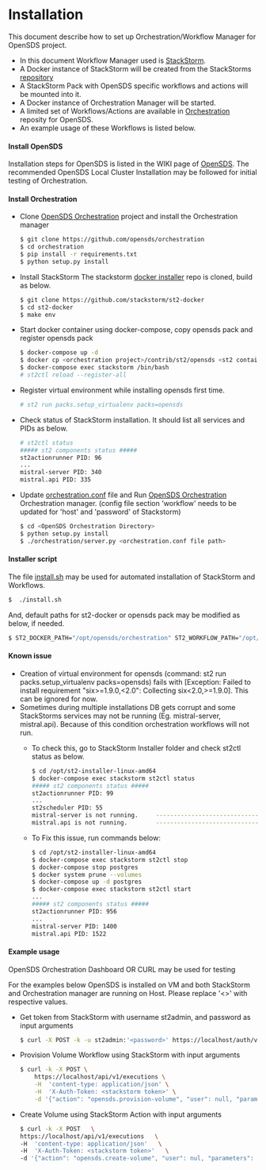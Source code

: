 # Installation

This document describe how to set up Orchestration/Workflow Manager for OpenSDS project.

* In this document Workflow Manager used is [StackStorm](https://stackstorm.com/).
* A Docker instance of StackStorm will be created from the StackStorms [repository](https://github.com/StackStorm/st2-docker)
* A StackStorm Pack with OpenSDS specific workflows and actions will be mounted into it.
* A Docker instance of Orchestration Manager will be started.
* A limited set of Workflows/Actions are available in [Orchestration](https://github.com/opensds/orchestration/tree/master/contrib/st2/opensds) reposity for OpenSDS.
* An example usage of these Workflows is listed below.

#### Install OpenSDS

Installation steps for OpenSDS is listed in the WIKI page of [OpenSDS](https://github.com/opensds/opensds/wiki).
The recommended OpenSDS Local Cluster Installation may be followed for initial testing of Orchestration.


#### Install Orchestration 
* Clone [OpenSDS Orchestration](https://github.com/opensds/orchestration)  project and install the Orchestration manager
    ```sh
    $ git clone https://github.com/opensds/orchestration
    $ cd orchestration
    $ pip install -r requirements.txt
    $ python setup.py install
    ```
* Install StackStorm
	The stackstorm [docker installer](https://github.com/StackStorm/st2-docker) repo is cloned, build as below.
    ```sh
    $ git clone https://github.com/stackstorm/st2-docker
    $ cd st2-docker
    $ make env
    ```
* Start docker container using docker-compose, copy opensds pack and register opensds pack
    ```sh
    $ docker-compose up -d
    $ docker cp <orchestration project>/contrib/st2/opensds <st2 container id>:/opt/stackstorm/packs/
	$ docker-compose exec stackstorm /bin/bash
	# st2ctl reload --register-all
    ```
* Register virtual environment while installing opensds first time.
	```sh
	# st2 run packs.setup_virtualenv packs=opensds
	```
* Check status of StackStorm installation. It should list all services and PIDs as below.
	```sh
	# st2ctl status
    ##### st2 components status #####
    st2actionrunner PID: 96
    ...
    mistral-server PID: 340
    mistral.api PID: 335
	```
* Update [orchestration.conf](https://github.com/opensds/orchestration/blob/master/scripts/install.sh) file and Run [OpenSDS Orchestration](https://github.com/opensds/orchestration) Orchestration manager. (config file section 'workflow' needs to be updated for 'host' and 'password' of Stackstorm)
    ```sh
    $ cd <OpenSDS Orchestration Directory>
    $ python setup.py install
    $ ./orchestration/server.py <orchestration.conf file path>
    ```

#### Installer script
The file [install.sh](https://github.com/opensds/orchestration/install.sh) may be used for automated installation of StackStorm and Workflows.

```sh
$  ./install.sh
```
And, default paths for st2-docker or opensds pack may be modified as below, if needed.

```sh
$ ST2_DOCKER_PATH="/opt/opensds/orchestration" ST2_WORKFLOW_PATH="/opt/opensds/orchestration/contrib/st2" ./scripts/install.sh
```

#### Known issue
* Creation of virtual environment for opensds (command: st2 run packs.setup_virtualenv packs=opensds) fails with [Exception: Failed to install requirement "six>=1.9.0,<2.0": Collecting six<2.0,>=1.9.0]. This can be ignored for now.
* Sometimes during multiple installations DB gets corrupt and some StackStorms services may not be running  (Eg. mistral-server, mistral.api). Because of this condition orchestration workflows will not run.
  * To check this, go to StackStorm Installer folder and check st2ctl status as below.

    ```sh
    $ cd /opt/st2-installer-linux-amd64
    $ docker-compose exec stackstorm st2ctl status
    ##### st2 components status #####
    st2actionrunner PID: 99
    ...
    st2scheduler PID: 55
    mistral-server is not running.     -----------------------------> ERROR condition
    mistral.api is not running.        -----------------------------> ERROR condition
    ```
  * To Fix this issue, run commands below:

    ```sh
    $ cd /opt/st2-installer-linux-amd64
    $ docker-compose exec stackstorm st2ctl stop
    $ docker-compose stop postgres
    $ docker system prune --volumes
    $ docker-compose up -d postgres
    $ docker-compose exec stackstorm st2ctl start
    ...
    ##### st2 components status #####
    st2actionrunner PID: 956
    ...
    mistral-server PID: 1400
    mistral.api PID: 1522
    ```

#### Example usage
OpenSDS Orchestration Dashboard OR CURL may be used for testing

For the examples below OpenSDS is installed on VM and both StackStorm and Orchestration manager are running on Host. Please replace '<>' with respective values.

* Get token from StackStorm with username st2admin, and password as input arguments
    ```sh
    $ curl -X POST -k -u st2admin:'<password>' https://localhost/auth/v1/tokens
    ```
* Provision Volume Workflow using StackStorm with input arguments
    ```sh
    $ curl -k -X POST \
        https://localhost/api/v1/executions \
        -H  'content-type: application/json' \
        -H  'X-Auth-Token: <stackstorm token>' \
        -d '{"action": "opensds.provision-volume", "user": null, "parameters": {"i_paddr": "<ip>", "port": "50040", "size": 1, "tenant_id": "<id>", "name": "test000", "auth_token": "<opensds token>", "host_info": {"host":"ubuntu","initiator":"iqn.1993-08.org.debian:01:437bac3717c8","ip":"<host ip>"}}}'
    ```

* Create Volume using StackStorm Action with input arguments
    ```sh
    $ curl -k -X POST   \
    https://localhost/api/v1/executions   \
    -H  'content-type: application/json'   \
    -H  'X-Auth-Token: <stackstorm token>'   \
    -d '{"action": "opensds.create-volume", "user": nul, "parameters": {"ip_addr": "<ip>", "port": "50040", "size": 1, "tenant_id": "<id>", "name": "test001", "auth_token": "<opensds token>"}}'
    ```
